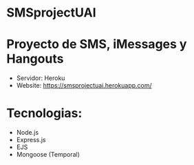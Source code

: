 # SMSprojectUAI
# Proyecto de SMS, iMessages y Hangouts  
 - Servidor: Heroku
 - Website: https://smsprojectuai.herokuapp.com/
# Tecnologias:
 - Node.js 
 - Express.js 
 - EJS  
 - Mongoose (Temporal)
